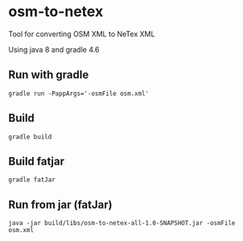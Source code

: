 # osm-to-netex
Tool for converting OSM XML to NeTex XML

Using java 8 and gradle 4.6

## Run with gradle
```gradle run -PappArgs='-osmFile osm.xml'```

## Build
```gradle build```

## Build fatjar
```gradle fatJar```

## Run from jar (fatJar)
```java -jar build/libs/osm-to-netex-all-1.0-SNAPSHOT.jar -osmFile osm.xml```
